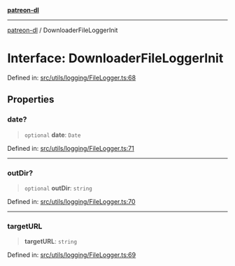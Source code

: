 [**patreon-dl**](../README.md)

***

[patreon-dl](../README.md) / DownloaderFileLoggerInit

# Interface: DownloaderFileLoggerInit

Defined in: [src/utils/logging/FileLogger.ts:68](https://github.com/patrickkfkan/patreon-dl/blob/21cb889ad3b60a77d2f4678e5262807670e6d9d0/src/utils/logging/FileLogger.ts#L68)

## Properties

### date?

> `optional` **date**: `Date`

Defined in: [src/utils/logging/FileLogger.ts:71](https://github.com/patrickkfkan/patreon-dl/blob/21cb889ad3b60a77d2f4678e5262807670e6d9d0/src/utils/logging/FileLogger.ts#L71)

***

### outDir?

> `optional` **outDir**: `string`

Defined in: [src/utils/logging/FileLogger.ts:70](https://github.com/patrickkfkan/patreon-dl/blob/21cb889ad3b60a77d2f4678e5262807670e6d9d0/src/utils/logging/FileLogger.ts#L70)

***

### targetURL

> **targetURL**: `string`

Defined in: [src/utils/logging/FileLogger.ts:69](https://github.com/patrickkfkan/patreon-dl/blob/21cb889ad3b60a77d2f4678e5262807670e6d9d0/src/utils/logging/FileLogger.ts#L69)
